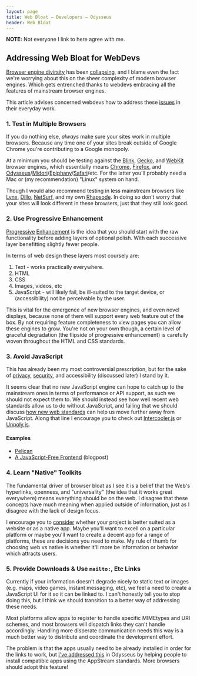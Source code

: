 ```yaml
---
layout: page
title: Web Bloat — Developers — Odysseus
header: Web Bloat
---
```


**NOTE:** Not everyone I link to here agree with me.

## Addressing Web Bloat for WebDevs
[Browser engine divirsity](https://css-tricks.com/the-ecological-impact-of-browser-diversity/) has been [collapsing](https://blog.mozilla.org/blog/2018/12/06/goodbye-edge/), and I blame even the fact we're worrying about this on the sheer complexity of modern browser engines. Which gets entrenched thanks to webdevs embracing all the features of mainstream browser engines.

This article advises concerned webdevs how to address these [issues](https://www.devever.net/~hl/xhtml2) in their everyday work.

### 1. Test in Multiple Browsers
If you do nothing else, *always* make sure your sites work in multiple browsers. Because any time one of your sites break outside of Google Chrome you're contributing to a Google monopoly.

At a minimum you should be testing against the [Blink](https://www.chromium.org/blink), [Gecko](https://hg.mozilla.org/mozilla-central/), and [WebKit](https://webkit.org/) browser engines, which essentially means [Chrome](https://www.google.com/chrome/), [Firefox](https://www.mozilla.org/en-US/firefox/new/), and [Odysseus](https://odysseus.adrian.geek.nz/)/[Midori](https://www.midori-browser.org/)/[Epiphany](https://wiki.gnome.org/Apps/Web)/[Safari](https://www.apple.com/safari/)/etc. For the latter you'll probably need a Mac or (my recommendation) "Linux" system on hand.

Though I would also recommend testing in less mainstream browsers like [Lynx](https://lynx.browser.org/), [Dillo](https://www.dillo.org/), [NetSurf](http://www.netsurf-browser.org/), and my own [Rhapsode](https://git.nzoss.org.nz/alcinnz/rhapsode). In doing so don't worry that your sites will look different in these browsers, just that they still look good.

### 2. Use Progressive Enhancement
[Progressive](https://www.smashingmagazine.com/2009/04/progressive-enhancement-what-it-is-and-how-to-use-it/) [Enhancement](https://alistapart.com/article/understandingprogressiveenhancement/) is the idea that you should start with the raw functionality before adding layers of optional polish. With each successive layer benefitting slightly fewer people.

In terms of web design these layers most coursely are:

1. Text - works practically everywhere.
2. HTML
3. CSS
4. Images, videos, etc
5. JavaScript - will likely fail, be ill-suited to the target device, or (accessibility) not be perceivable by the user.

This is vital for the emergence of new browser engines, and even novel displays, because none of them will support every web feature out of the box. By not requiring feature completeness to view pages you can allow these engines to grow. You're not on your own though, a certain level of graceful degradation (the flipside of progressive enhancement) is carefully woven throughout the HTML and CSS standards.

### 3. Avoid JavaScript
This has already been my most controversial prescription, but for the sake of [privacy](https://media.libreplanet.org/u/libreplanet/m/who-s-afraid-of-spectre-and-meltdown/), [security](https://mdsattacks.com/#accordion-tab-1-heading-11), and accessibility (discussed later) I stand by it.

It seems clear that no new JavaScript engine can hope to catch up to the mainstream ones in terms of performance or API support, as such we should not expect them to. We should instead see how well recent web standards allow us to do without JavaScript, and failing that we should discuss [how new web standards](http://john.ankarstrom.se/replacing-javascript/) can help us move further away from JavaScript. Along that line I encourage you to check out [Intercooler.js](http://intercoolerjs.org/) or [Unpoly.js](https://unpoly.com/).

#### Examples

* [Pelican](https://mcss.mosra.cz/themes/pelican/)
* [A JavaScript-Free Frontend](https://dev.to/winduptoy/a-javascript-free-frontend-2d3e) (blogpost)

### 4. Learn "Native" Toolkits
The fundamental driver of browser bloat as I see it is a belief that the Web's hyperlinks, openness, and "universality" (the idea that it works great everywhere) means everything should be on the web. I disagree that these concepts have much meaning when applied outside of information, just as I disagree with the lack of design focus.

I encourage you to [consider](https://www.smashingmagazine.com/2012/06/mobile-considerations-in-user-experience-design-web-or-native/) whether your project is better suited as a website or as a native app. Maybe you'll want to excell on a particular platform or maybe you'll want to create a decent app for a range of platforms, these are decisions you need to make. My rule of thumb for choosing web vs native is whether it'll more be information or behavior which attracts users.

### 5. Provide Downloads & Use `mailto:`, Etc Links
Currently if your information doesn't degrade nicely to static text or images (e.g. maps, video games, instant messaging, etc), we feel a need to create a JavaScript UI for it so it can be linked to. I can't honestly tell you to stop doing this, but I think we should transition to a better way of addressing these needs.

Most platforms allow apps to register to handle specific MIMEtypes and URI schemes, and most browsers will dispatch links they can't handle accordingly. Handling more disperate communication needs this way is a much better way to distribute and coordinate the development effort.

The problem is that the apps usually need to be already installed in order for the links to work, but [I've addressed this](https://odysseus.adrian.geek.nz/design/2018/06/02/app-suggestions.html) in Odysseus by helping people to install compatible apps using the AppStream standards. More browsers should adopt this feature!
